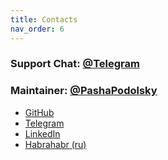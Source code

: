 ```yaml
---
title: Contacts
nav_order: 6
---
```


### Support Chat: [@Telegram](https://t.me/+lCDtzXKpXfNmYmUy)

### Maintainer: [@PashaPodolsky](https://pashapodolsky.t.me)
- [GitHub](https://github.com/pashapodolsky)
- [Telegram](https://pashapodolsky.t.me)
- [LinkedIn](https://www.linkedin.com/in/pasha-perevedentsev-28731777/)
- [Habrahabr (ru)](https://habr.com/ru/users/PashaPodolsky)
